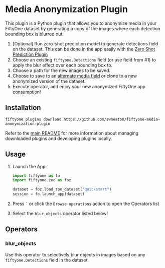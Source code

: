 # Media Anonymization Plugin

This plugin is a Python plugin that allows you to anonymize media in your
FiftyOne dataset by generating a copy of the images where each detection
bounding box is blurred out.


1. [Optional] Run zero-shot prediction model to generate detections field on 
    the dataset. This can be done in the app easily with the
    [Zero Shot Prediction Plugin](https://github.com/jacobmarks/zero-shot-prediction-plugin/tree/main)
2. Choose an existing `fiftyone.Detections` field (or use field from #1) to
    apply the blur effect over each bounding box to.
3. Choose a path for the new images to be saved.
4. Choose to save to an [alternate media field](https://docs.voxel51.com/user_guide/app.html#multiple-media-fields)
    or clone to a new anonymized version of the dataset.
5. Execute operator, and enjoy your new anonymized FiftyOne app consumption!

## Installation

```shell
fiftyone plugins download https://github.com/swheaton/fiftyone-media-anonymization-plugin
```

Refer to the [main README](https://github.com/voxel51/fiftyone-plugins) for
more information about managing downloaded plugins and developing plugins
locally.

## Usage

1.  Launch the App:

    ```py
    import fiftyone as fo
    import fiftyone.zoo as foz
    
    dataset = foz.load_zoo_dataset("quickstart")
    session = fo.launch_app(dataset)
    ```

2.  Press `` ` `` or click the `Browse operations` action to open the Operators
    list

3.  Select the `blur_objects` operator listed below!

## Operators

### blur_objects

Use this operator to selectively blur objects in images based on any
`fiftyone.Detections` field in the dataset.
